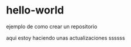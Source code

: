 # hello-world
ejemplo de como crear un repositorio

aqui estoy haciendo unas actualizaciones
ssssss
